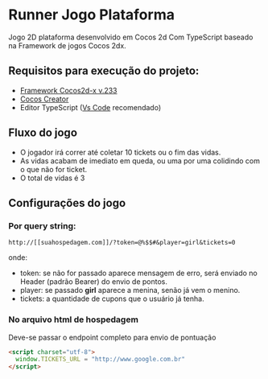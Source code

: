 # Runner Jogo Plataforma

Jogo 2D plataforma desenvolvido em Cocos 2d Com TypeScript baseado na Framework de jogos Cocos 2dx.

## Requisitos para execução do projeto:

+ [Framework Cocos2d-x v.233](https://www.cocos.com/en/cocos2dx)
+ [Cocos Creator](https://www.cocos.com/en/creator)
+ Editor TypeScript ([Vs Code](https://code.visualstudio.com/) recomendado)

## Fluxo do jogo

+ O jogador irá correr até coletar 10 tickets ou o fim das vidas.
+ As vidas acabam de imediato em queda, ou uma por uma colidindo com o que não for ticket.
+ O total de vidas é 3

## Configurações do jogo

### Por query string:

```
http://[[suahospedagem.com]]/?token=@%$$#&player=girl&tickets=0
```

onde:
+ token: se não for passado aparece mensagem de erro, será enviado no Header (padrão Bearer) do envio de pontos.
+ player: se passado **girl** aparece a menina, senão já vem o menino.
+ tickets: a quantidade de cupons que o usuário já tenha.

### No arquivo html de hospedagem
Deve-se passar o endpoint completo para envio de pontuação
```html
<script charset="utf-8">
  window.TICKETS_URL = "http://www.google.com.br"
</script>
```
